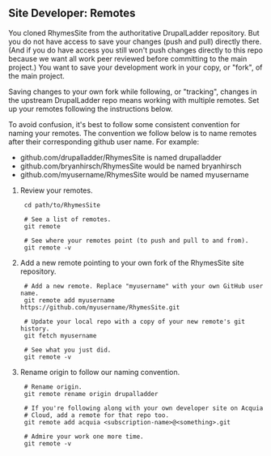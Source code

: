 Site Developer: Remotes
-----------------------

You cloned RhymesSite from the authoritative DrupalLadder repository. But you
do not have access to save your changes (push and pull) directly there. (And if
you do have access you still won't push changes directly to this repo because we
want all work peer reviewed before committing to the main project.) You want to
save your development work in your copy, or "fork", of the main project.

Saving changes to your own fork while following, or "tracking", changes in the
upstream DrupalLadder repo means working with multiple remotes. Set up your
remotes following the instructions below.

To avoid confusion, it's best to follow some consistent convention for naming
your remotes. The convention we follow below is to name remotes after their
corresponding github user name. For example:

- github.com/drupalladder/RhymesSite is named drupalladder
- github.com/bryanhirsch/RhymesSite would be named bryanhirsch
- github.com/myusername/RhymesSite would be named myusername

1. Review your remotes.

        cd path/to/RhymesSite

        # See a list of remotes.
        git remote

        # See where your remotes point (to push and pull to and from).
        git remote -v

1. Add a new remote pointing to your own fork of the RhymesSite site repository.

        # Add a new remote. Replace "myusername" with your own GitHub user name.
        git remote add myusername https://github.com/myusername/RhymesSite.git

        # Update your local repo with a copy of your new remote's git history.
        git fetch myusername

        # See what you just did.
        git remote -v

1. Rename origin to follow our naming convention.

        # Rename origin.
        git remote rename origin drupalladder

        # If you're following along with your own developer site on Acquia
        # Cloud, add a remote for that repo too.
        git remote add acquia <subscription-name>@<something>.git

        # Admire your work one more time.
        git remote -v

